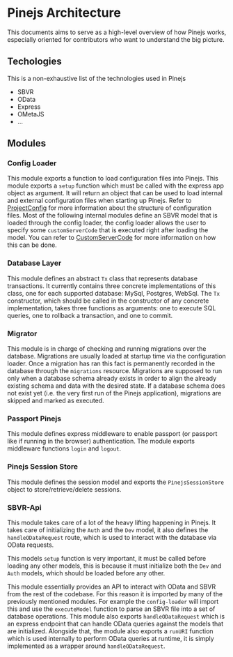 # Pinejs Architecture

This documents aims to serve as a high-level overview of how Pinejs works, especially oriented for contributors who want to understand the big picture.


## Techologies

This is a non-exhaustive list of the technologies used in Pinejs

- SBVR
- OData
- Express
- OMetaJS
- ...

## Modules
### Config Loader

This module exports a function to load configuration files into Pinejs. This module exports a ```setup``` function which must be called with the express app object as argument. It will return an object that can be used to load internal and external configuration files when starting up Pinejs.
Refer to [ProjectConfig](https://github.com/balena-io/pinejs/blob/master/docs/ProjectConfig.md) for more information about the structure of configuration files.
Most of the following internal modules define an SBVR model that is loaded through the config loader, the config loader allows the user to specify some ```customServerCode``` that is executed right after loading the model. You can refer to [CustomServerCode](https://github.com/balena-io/pinejs/blob/master/docs/CustomServerCode.md) for more information on how this can be done.

### Database Layer

This module defines an abstract ```Tx``` class that represents database transactions. It currently contains three concrete implementations of this class, one for each supported database: MySql, Postgres, WebSql. The ```Tx``` constructor, which should be called in the constructor of any concrete implementation, takes three functions as arguments: one to execute SQL queries, one to rollback a transaction, and one to commit.

### Migrator

This module is in charge of checking and running migrations over the database. Migrations are usually loaded at startup time via the configuration loader. Once a migration has ran this fact is permanently recorded in the database through the ```migrations``` resource. Migrations are supposed to run only when a database schema already exists in order to align the already existing schema and data with the desired state. If a database schema does not exist yet (i.e. the very first run of the Pinejs application), migrations are skipped and marked as executed.

### Passport Pinejs

This module defines express middleware to enable passport (or passport like if running in the browser) authentication. The module exports middleware functions ```login``` and ```logout```.

### Pinejs Session Store

This module defines the session model and exports the ```PinejsSessionStore``` object to store/retrieve/delete sessions.

### SBVR-Api

This module takes care of a lot of the heavy lifting happening in Pinejs. It takes care of initializing the ```Auth``` and the ```Dev``` model, it also defines the ```handleODataRequest``` route, which is used to interact with the database via OData requests.

This models ```setup``` function is very important, it must be called before loading any other models, this is because it must initialize both the ```Dev``` and ```Auth``` models, which should be loaded before any other.

This module essentially provides an API to interact with OData and SBVR from the rest of the codebase. For this reason it is imported by many of the previously mentioned modules.
For example the ```config-loader``` will import this and use the ```executeModel``` function to parse an SBVR file into a set of database operations.
This module also exports ```handleODataRequest``` which is an express endpoint that can handle OData queries against the models that are initialized. Alongside that, the module also exports a ```runURI``` function which is used internally to perform OData queries at runtime, it is simply implemented as a wrapper around ```handleODataRequest```.
